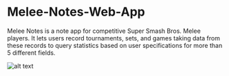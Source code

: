 # Melee-Notes-Web-App

Melee Notes is a note app for competitive Super Smash Bros. Melee players. It lets users record tournaments, sets, and games taking data from these records to query statistics based on user specifications for more than 5 different fields.

![alt text](https://imgur.com/fMpBIMm.png)
